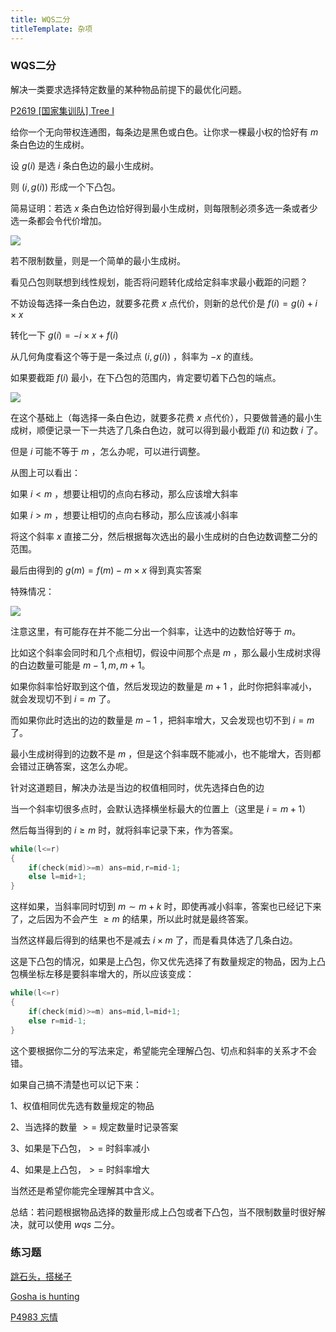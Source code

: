 ```yaml
---
title: WQS二分
titleTemplate: 杂项
---
```


### WQS二分

解决一类要求选择特定数量的某种物品前提下的最优化问题。

[P2619 [国家集训队] Tree I  ](https://www.luogu.com.cn/problem/P2619)

给你一个无向带权连通图，每条边是黑色或白色。让你求一棵最小权的恰好有 $m$ 条白色边的生成树。

设 $g(i)$ 是选 $i$ 条白色边的最小生成树。

则 $(i,g(i))$ 形成一个下凸包。

简易证明：若选 $x$ 条白色边恰好得到最小生成树，则每限制必须多选一条或者少选一条都会令代价增加。

![](https://s3.bmp.ovh/imgs/2024/01/29/56f4c7e4f356932c.png)

若不限制数量，则是一个简单的最小生成树。

看见凸包则联想到线性规划，能否将问题转化成给定斜率求最小截距的问题？

不妨设每选择一条白色边，就要多花费 $x$ 点代价，则新的总代价是 $f(i)=g(i)+i\times x$

转化一下 $g(i)=-i\times x+f(i)$

从几何角度看这个等于是一条过点 $(i,g(i))$ ，斜率为 $-x$ 的直线。

如果要截距 $f(i)$ 最小，在下凸包的范围内，肯定要切着下凸包的端点。

![](https://s3.bmp.ovh/imgs/2024/01/29/fac5c3d9d9ce7368.png)



在这个基础上（每选择一条白色边，就要多花费 $x$ 点代价），只要做普通的最小生成树，顺便记录一下一共选了几条白色边，就可以得到最小截距 $f(i)$ 和边数 $i$ 了。

但是 $i$ 可能不等于 $m$ ，怎么办呢，可以进行调整。

从图上可以看出：

如果 $i<m$ ，想要让相切的点向右移动，那么应该增大斜率

如果 $i>m$ ，想要让相切的点向右移动，那么应该减小斜率

将这个斜率 $x$ 直接二分，然后根据每次选出的最小生成树的白色边数调整二分的范围。

最后由得到的 $g(m)=f(m)-m\times x$ 得到真实答案

特殊情况：

![](https://s3.bmp.ovh/imgs/2024/01/29/8cfc51f5a1a7719c.png)

注意这里，有可能存在并不能二分出一个斜率，让选中的边数恰好等于 $m$。

比如这个斜率会同时和几个点相切，假设中间那个点是 $m$ ，那么最小生成树求得的白边数量可能是 $m-1,m,m+1$。

如果你斜率恰好取到这个值，然后发现边的数量是 $m+1$ ，此时你把斜率减小，就会发现切不到 $i=m$ 了。

而如果你此时选出的边的数量是 $m-1$ ，把斜率增大，又会发现也切不到 $i=m$ 了。

最小生成树得到的边数不是 $m$ ，但是这个斜率既不能减小，也不能增大，否则都会错过正确答案，这怎么办呢。

针对这道题目，解决办法是当边的权值相同时，优先选择白色的边

当一个斜率切很多点时，会默认选择横坐标最大的位置上（这里是 $i=m+1$） 

然后每当得到的 $i\geq m$ 时，就将斜率记录下来，作为答案。

```cpp
while(l<=r)
{
	if(check(mid)>=m) ans=mid,r=mid-1;
    else l=mid+1;
}
```

这样如果，当斜率同时切到 $m\sim m+k$ 时，即使再减小斜率，答案也已经记下来了，之后因为不会产生 $\geq m$ 的结果，所以此时就是最终答案。

当然这样最后得到的结果也不是减去 $i\times m$ 了，而是看具体选了几条白边。

这是下凸包的情况，如果是上凸包，你又优先选择了有数量规定的物品，因为上凸包横坐标左移是要斜率增大的，所以应该变成：

```cpp
while(l<=r)
{
	if(check(mid)>=m) ans=mid,l=mid+1;
    else r=mid-1;
}
```

这个要根据你二分的写法来定，希望能完全理解凸包、切点和斜率的关系才不会错。

如果自己搞不清楚也可以记下来：

1、权值相同优先选有数量规定的物品

2、当选择的数量 $>=$ 规定数量时记录答案

3、如果是下凸包，$>=$ 时斜率减小

4、如果是上凸包，$>=$ 时斜率增大

当然还是希望你能完全理解其中含义。

总结：若问题根据物品选择的数量形成上凸包或者下凸包，当不限制数量时很好解决，就可以使用 $wqs$ 二分。

### 练习题

[跳石头，搭梯子 ](https://ac.nowcoder.com/acm/contest/59284/G)

[Gosha is hunting  ](https://www.luogu.com.cn/problem/CF739E)

[P4983 忘情  ](https://www.luogu.com.cn/problem/P4983)